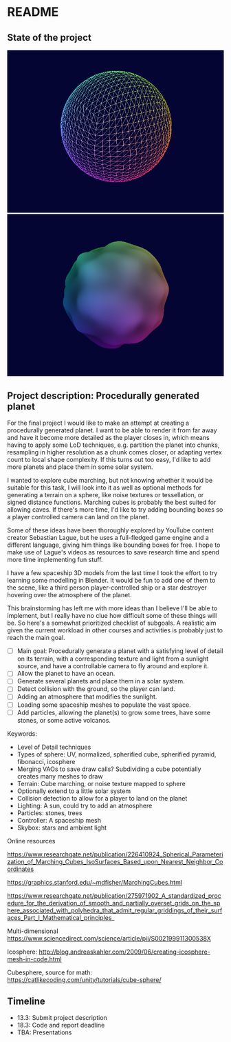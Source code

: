 # README

## State of the project

![Generate a cubesphere, vertices should be quite evenly distributed](report/images/cubesphere-wf.png)
![Added noise to displace the vertices](report/images/cubesphere-w-vertex-noise.png)

## Project description: Procedurally generated planet

For the final project I would like to make an attempt at creating a procedurally generated planet. I want to be able to render it from far away and have it become more detailed as the player closes in, which means having to apply some LoD techniques, e.g. partition the planet into chunks, resampling in higher resolution as a chunk comes closer, or adapting vertex count to local shape complexity. If this turns out too easy, I'd like to add more planets and place them in some solar system.

I wanted to explore cube marching, but not knowing whether it would be suitable for this task, I will look into it as well as optional methods for generating a terrain on a sphere, like noise textures or tessellation, or signed distance functions. Marching cubes is probably the best suited for allowing caves. If there's more time, I'd like to try adding bounding boxes so a player controlled camera can land on the planet.

Some of these ideas have been thoroughly explored by YouTube content creator Sebastian Lague, but he uses a full-fledged game engine and a different language, giving him things like bounding boxes for free. I hope to make use of Lague's videos as resources to save research time and spend more time implementing fun stuff.

I have a few spaceship 3D models from the last time I took the effort to try learning some modelling in Blender. It would be fun to add one of them to the scene, like a third person player-controlled ship or a star destroyer hovering over the atmosphere of the planet.

This brainstorming has left me with more ideas than I believe I'll be able to implement, but I really have no clue how difficult some of these things will be. So here's a somewhat prioritized checklist of subgoals. A realistic aim given the current workload in other courses and activities is probably just to reach the main goal.

- [ ] Main goal: Procedurally generate a planet with a satisfying level of detail on its terrain, with a corresponding texture and light from a sunlight source, and have a controllable camera to fly around and explore it.
- [ ] Allow the planet to have an ocean.
- [ ] Generate several planets and place them in a solar system.
- [ ] Detect collision with the ground, so the player can land.
- [ ] Adding an atmosphere that modifies the sunlight.
- [ ] Loading some spaceship meshes to populate the vast space.
- [ ] Add particles, allowing the planet(s) to grow some trees, have some stones, or some active volcanos.

Keywords:
* Level of Detail techniques
* Types of sphere: UV, normalized, spherified cube, spherified pyramid, fibonacci, icosphere
* Merging VAOs to save draw calls? Subdividing a cube potentially creates many meshes to draw
* Terrain: Cube marching, or noise texture mapped to sphere
* Optionally extend to a little solar system
* Collision detection to allow for a player to land on the planet
* Lighting: A sun, could try to add an atmosphere
* Particles: stones, trees
* Controller: A spaceship mesh
* Skybox: stars and ambient light

Online resources

https://www.researchgate.net/publication/226410924_Spherical_Parameterization_of_Marching_Cubes_IsoSurfaces_Based_upon_Nearest_Neighbor_Coordinates

https://graphics.stanford.edu/~mdfisher/MarchingCubes.html

https://www.researchgate.net/publication/275971902_A_standardized_procedure_for_the_derivation_of_smooth_and_partially_overset_grids_on_the_sphere_associated_with_polyhedra_that_admit_regular_griddings_of_their_surfaces_Part_I_Mathematical_principles_

Multi-dimensional https://www.sciencedirect.com/science/article/pii/S002199911300538X


Icosphere: http://blog.andreaskahler.com/2009/06/creating-icosphere-mesh-in-code.html

Cubesphere, source for math: https://catlikecoding.com/unity/tutorials/cube-sphere/


## Timeline

* 13.3: Submit project description
* 18.3: Code and report deadline
* TBA: Presentations